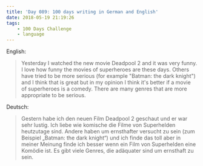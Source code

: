 ```yaml
---
title: 'Day 089: 100 days writing in German and English'
date: 2018-05-19 21:19:26
tags:
    - 100 Days Challenge
    - language
---
```

English:
> Yesterday I watched the new movie Deadpool 2 and it was very funny. I love how funny the movies of superheroes are these days. Others have tried to be more serious (for example "Batman: the dark knight") and I think that is great but in my opinion I think it's better if a movie of superheroes is a comedy. There are many genres that are more appropriate to be serious.

Deutsch:
> Gestern habe ich den neuen Film Deadpool 2 geschaut und er war sehr lustig. Ich liebe wie komische die Filme von Superhelden heutzutage sind. Andere haben um ernsthafter versucht zu sein (zum Beispiel „Batman: the dark knight“) und ich finde das toll aber in meiner Meinung finde ich besser wenn ein Film von Superhelden eine Komödie ist. Es gibt viele Genres, die adäquater sind um ernsthaft zu sein.